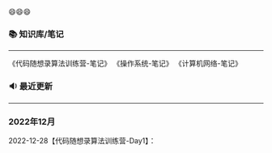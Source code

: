 😄😄😄

### 📚 知识库/笔记
---
《代码随想录算法训练营-笔记》
《操作系统-笔记》
《计算机网络-笔记》


### 🔉 最近更新
---
### 2022年12月

2022-12-28【代码随想录算法训练营-Day1】：

